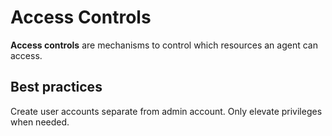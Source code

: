 # Access Controls

**Access controls** are mechanisms to control which resources an agent can
access.

## Best practices

Create user accounts separate from admin account. Only elevate privileges when
needed.
